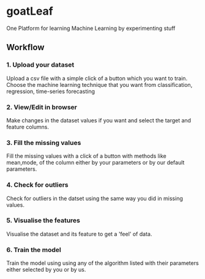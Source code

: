 # goatLeaf
One Platform for learning Machine Learning by experimenting stuff
## Workflow
### 1. Upload your dataset
Upload a csv file with a simple click of a button which you want to train. Choose the machine learning technique that you want from classification, regression, time-series forecasting
### 2. View/Edit in browser
Make changes in the dataset values if you want and select the target and feature columns. 
### 3. Fill the missing values 
Fill the missing values with a click of a button with methods like mean,mode, of the column either by your parameters or by our default parameters.
### 4. Check for outliers
Check for outliers in the datset using the same way you did in missing values.
### 5. Visualise the features 
Visualise the dataset and its feature to get a 'feel' of data. 
### 6. Train the model
Train the model using using any of the algorithm listed with their parameters either selected by you or by us.